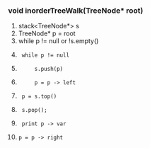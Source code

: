 ### void inorderTreeWalk(TreeNode* root)
1.	stack<TreeNode*> s
2.	TreeNode* p = root
3.	while p != null or !s.empty()
4.		while p != null
5.			s.push(p)
6.			p = p -> left
7.		p = s.top()
8.		s.pop();
9.		print p -> var
10.		p = p -> right
